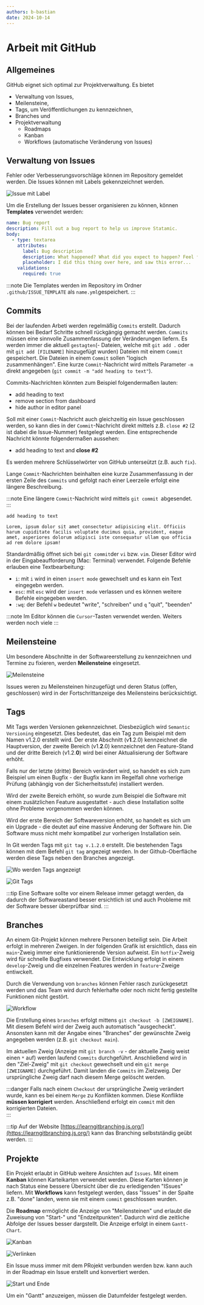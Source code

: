 ```yaml
---
authors: b-bastian
date: 2024-10-14
---
```


# Arbeit mit GitHub

## Allgemeines

GitHub eignet sich optimal zur Projektverwaltung. Es bietet

<!-- truncate -->

- Verwaltung von Issues,
- Meilensteine,
- Tags, um Veröffentlichungen zu kennzeichnen,
- Branches und
- Projektverwaltung
  - Roadmaps
  - Kanban
  - Workflows (automatische Veränderung von Issues)

## Verwaltung von Issues

Fehler oder Verbesserungsvorschläge können im Repository gemeldet werden. Die Issues können mit Labels gekennzeichnet werden.

![Issue mit Label](./issue-label.png)

Um die Erstellung der Issues besser organisieren zu können, können **Templates** verwendet werden:

```yml
name: Bug report
description: Fill out a bug report to help us improve Statamic.
body:
  - type: textarea
    attributes:
      label: Bug description
      description: What happened? What did you expect to happen? Feel free to drop any screenshots in here.
      placeholder: I did this thing over here, and saw this error...
    validations:
      required: true
```

:::note
Die Templates werden im Repository im Ordner `.github/ISSUE_TEMPLATE` als `name.yml`gespeichert.
:::

## Commits

Bei der laufenden Arbeti werden regelmäßig `Commits` erstellt. Dadurch können bei Bedarf Schritte schnell rückgängig gemacht werden. `Commits` müssen eine sinnvolle Zusammenfassung der Veränderungen liefern. Es werden immer die aktuell `gestagten`(- Dateien, welche mit `git add .` oder mit `git add [FILENAME]` hinzugefügt wurden) Dateien mit einem `Commit` gespeichert. Die Dateien in einem `Commit` sollen "logisch zusammenhängen". Eine kurze `Commit`-Nachricht wird mittels Parameter `-m` direkt angegeben (`git commit -m "add heading to text"`).

Commits-Nachrichten könnten zum Beispiel folgendermaßen lauten:

- add heading to text
- remove section from dashboard
- hide author in editor panel

Soll mit einer `Commit`-Nachricht auch gleichzeitig ein Issue geschlossen werden, so kann dies in der `Commit`-Nachricht direkt mittels z.B. `close #2` (2 ist dabei die Issue-Nummer) festgelegt werden. Eine entsprechende Nachricht könnte folgendermaßen aussehen:

- add heading to text and **close #2**

Es werden mehrere Schlüsselwörter von GitHub unterseützt (z.B. auch `fix`).

Lange `Commit`-Nachrichten beinhalten eine kurze Zusammenfassung in der ersten Zeile des `Commits` und gefolgt nach einer Leerzeile erfolgt eine längere Beschreibung.

:::note
Eine längere `Commit`-Nachricht wird mittels `git commit `abgesendet.
:::

```
add heading to text

Lorem, ipsum dolor sit amet consectetur adipisicing elit. Officiis harum cupiditate facilis voluptate ducimus quia, provident, eaque amet, asperiores dolorum adipisci iste consequatur ullam quo officia ad rem dolore ipsam!
```

Standardmäßig öffnet sich bei `git commit`der `vi` bzw. `vim`. Dieser Editor wird in der Eingabeaufforderung (Mac: Terminal) verwendet. Folgende Befehle erlauben eine Textbearbeitung:

- `i`: mit `i` wird in einen `insert mode` gewechselt und es kann ein Text eingegebn werden.
- `esc`: mit `esc` wird der `insert mode` verlassen und es können weitere Befehle eingegeben werden.
- `:wq`: der Befehl `w` bedeutet "write", "schreiben" und `q` "quit", "beenden"

:::note
Im Editor können die `Cursor`-Tasten verwendet werden. Weiters werden noch viele
:::

## Meilensteine

Um besondere Abschnitte in der Softwareerstellung zu kennzeichnen und Termine zu fixieren, werden **Meilensteine** eingesetzt.

![Meilensteine](./milestones.png)

Issues weren zu Meilensteinen hinzugefügt und deren Status (offen, geschlossen) wird in der Fortschrittanzeige des Meilensteins berücksichtigt.

## Tags

Mit Tags werden Versionen gekennzeichnet. Diesbezüglich wird `Semantic Versioning` eingesetzt. Dies bedeutet, das ein Tag zum Beispiel mit dem Namen v1.2.0 erstellt wird. Der erste Abschnitt (v**1**.2.0) kennzeichnet die Hauptversion, der zweite Bereich (v1.**2**.0) kennzeichnet den Feature-Stand und der dritte Bereich (v1.2.**0**) wird bei einer Aktualisierung der Software erhöht.

Falls nur der letzte (dritte) Bereich verändert wird, so handelt es sich zum Beispiel um einen Bugfix - der Bugfix kann im Regelfall ohne vorherige Prüfung (abhängig von der Sicherheitsstufe) installiert werden.

Wird der zweite Bereich erhöht, so wurde zum Beispiel die Software mit einem zusätzlichen Feature ausgestattet - auch diese Installation sollte ohne Probleme vorgenommen werden können.

Wird der erste Bereich der Softwareversion erhöht, so handelt es sich um ein Upgrade - die deutet auf eine massive Änderung der Software hin. Die Software muss nicht mehr kompatibel zur vorherigen Installation sein.

In Git werden Tags mit `git tag v.1.2.0` erstellt. Die bestehenden Tags können mit dem Befehl `git tag` angezeigt werden. In der Github-Oberfläche werden diese Tags neben den Branches angezeigt.

![Wo werden Tags angezeigt](./wo-git-tags.png)

![Git Tags](./tags.png)

:::tip
Eine Software sollte vor einem Release immer getaggt werden, da dadurch der Softwareastand besser ersichtlich ist und auch Probleme mit der Software besser überprüfbar sind.
:::

## Branches

An einem Git-Projekt können mehrere Personen beteiligt sein. Die Arbeit erfolgt in mehreren Zweigen. In der folgenden Grafik ist ersichtlich, dass ein `main`-Zweig immer eine funktionierende Version aufweist. Ein `hotfix`-Zweig wird für schnelle Bugfixes verwendet. Die Entwicklung erfolgt in einem `develop`-Zweig und die einzelnen Features werden in `feature`-Zweige entiwckelt.

Durch die Verwendung von `branches` können Fehler rasch zurückgesetzt werden und das Team wird durch fehlerhafte oder noch nicht fertig gestellte Funktionen nicht gestört.

![Workflow](./git-workflow.svg)

Die Erstellung eines `branches` erfolgt mittens `git checkout -b [ZWEIGNAME]`. Mit diesem Befehl wird der Zweig auch automatisch "ausgecheckt". Ansonsten kann mit der Angabe eines "Branches" der gewünschte Zweig angegeben werden (z.B. `git checkout main`).

Im aktuellen Zweig (Anzeige mit `git branch -v` - der aktuelle Zweig weist einen `*` auf) werden laufend `Commits` durchgeführt. Anschließend wird in den "Ziel-Zweig" mit `git checkout` gewechselt und ein `git merge [ZWEIGNAME]` durchgeführt. Damit landen die `Commits` im Zielzweig. Der ursprüngliche Zweig darf nach diesem Merge gelöscht werden.

:::danger
Falls nach einem `Checkout` der ursprüngliche Zweig verändert wurde, kann es bei einem `Merge` zu Konflikten kommen. Diese Konflikte **müssen korrigiert** werden. Anschließend erfolgt ein `commit` mit den korrigierten Dateien.  
:::

:::tip
Auf der Website [https://learngitbranching.js.org/](https://learngitbranching.js.org/) kann das Branching selbstständig geübt werden.
:::

## Projekte

Ein Projekt erlaubt in GitHub weitere Ansichten auf `Issues`. Mit einem **Kanban** können Karteikarten verwendet werden. Diese Karten können je nach Status eine bessere Übersicht über die zu erledigenden "ISsues" liefern. Mit **Workflows** kann festgelegt werden, dass "Issues" in der Spalte z.B. "done" landen, wenn sie mit einem `commit` geschlossen wurden.

Die **Roadmap** ermöglicht die Anzeige von "Meilensteinen" und erlaubt die Zuweisung von "Start-" und "Endzeitpunkten". Dadurch wird die zeitliche Abfolge der Issues besser dargstellt. Die Anzeige erfolgt in einem `Gantt-Chart`.

![Kanban](./git-kanban-issue.png)

![Verlinken](./git-issue-verlinken.png)

Ein Issue muss immer mit dem PRojekt verbunden werden bzw. kann auch in der Roadmap ein Issue erstellt und konvertiert werden.

![Start und Ende](./git-roadmap-start-end.png)

Um ein "Gantt" anzuzeigen, müssen die Datumfelder festgelegt werden.
